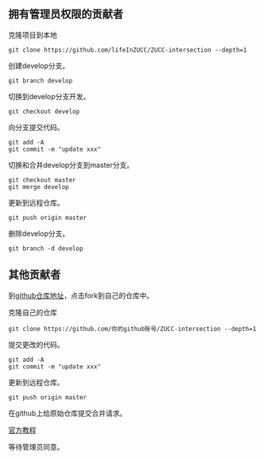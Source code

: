 ## 拥有管理员权限的贡献者

克隆项目到本地

```
git clone https://github.com/lifeInZUCC/ZUCC-intersection --depth=1
```

创建develop分支。

```
git branch develop
```

切换到develop分支开发。

```
git checkout develop
```

向分支提交代码。

```
git add -A
git commit -m "update xxx"
```

切换和合并develop分支到master分支。

```
git checkout master
git merge develop
```

更新到远程仓库。

```
git push origin master
```

删除develop分支。

```
git branch -d develop
```

## 其他贡献者
到[github仓库地址](https://github.com/lifeInZUCC/ZUCC-intersection)，点击fork到自己的仓库中。

克隆自己的仓库

```
git clone https://github.com/你的github账号/ZUCC-intersection --depth=1
```

提交更改的代码。

```
git add -A
git commit -m "update xxx"
```

更新到远程仓库。

```
git push origin master
```

在github上给原始仓库提交合并请求。

[官方教程](https://help.github.com/assets/images/help/repository/repo-tabs-pull-requests.png)

等待管理员同意。